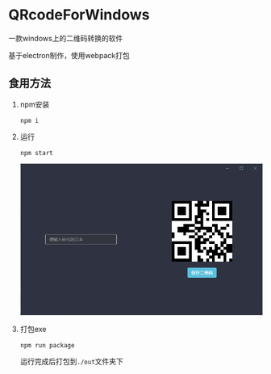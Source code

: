 # QRcodeForWindows

一款windows上的二维码转换的软件

基于electron制作，使用webpack打包

## 食用方法

1. npm安装

    ```shell
    npm i
    ```

2. 运行

   ```shell
   npm start
   ```

   ![index.png](img/index.png)

3. 打包exe

   ```shell
   npm run package
   ```

   运行完成后打包到`./out`文件夹下

